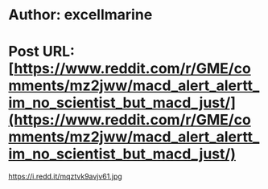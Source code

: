 # Author: excellmarine
# Post URL: [https://www.reddit.com/r/GME/comments/mz2jww/macd_alert_alertt_im_no_scientist_but_macd_just/](https://www.reddit.com/r/GME/comments/mz2jww/macd_alert_alertt_im_no_scientist_but_macd_just/)


https://i.redd.it/mqztvk9avjv61.jpg